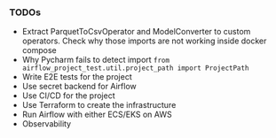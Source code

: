 ### TODOs

- Extract ParquetToCsvOperator and ModelConverter to custom operators. Check why those imports are not working inside docker compose
- Why Pycharm fails to detect import `from airflow_project_test.util.project_path import ProjectPath`
- Write E2E tests for the project
- Use secret backend for Airflow
- Use CI/CD for the project
- Use Terraform to create the infrastructure
- Run Airflow with either ECS/EKS on AWS
- Observability

